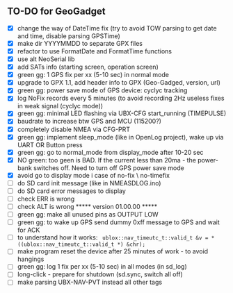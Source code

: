 ## TO-DO for GeoGadget
- [x] change the way of DateTime fix (try to avoid TOW parsing to get date and time, disable parsing GPSTime)
- [x] make dir YYYYMMDD to separate GPX files
- [x] refactor to use FormatDate and FormatTime functions
- [x] use alt NeoSerial lib
- [x] add SATs info (starting screen, operation screen)
- [x] green gg: 1 GPS fix per xx (5-10 sec) in normal mode
- [x] upgrade to GPX 1.1, add header info to GPX (Geo-Gadged, version, url)
- [x] green gg: power save mode of GPS device: cyclyc tracking
- [x] log NoFix records every 5 minutes (to avoid recording 2Hz useless fixes in weak signal (cyclyc mode))
- [x] green gg: minimal LED flashing via UBX-CFG start_running (TIMEPULSE)
- [x] baudrate to increase btw GPS and MCU (115200?)
- [x] completely disable NMEA via CFG-PRT
- [x] green gg: implement sleep_mode (like in OpenLog project), wake up via UART OR Button press
- [x] green gg: go to normal_mode from display_mode after 10-20 sec
- [x] NO green: too geen is BAD. If the current less than 20ma - the power-bank switches off. Need to turn off GPS power save mode
- [x] avoid go to display mode i case of no-fix \\ no-timefix
- [ ] do SD card init message (like in NMEASDLOG.ino)
- [ ] do SD card error messages to display
- [ ] check ERR is wrong
- [ ] check ALT is wrong
***** version 01.00.00 *****
- [ ] green gg: make all unused pins as OUTPUT LOW
- [ ] green gg: to wake up GPS send dummy 0xff message to GPS and wait for ACK
- [ ] to understand how it works: ```
ublox::nav_timeutc_t::valid_t &v = *((ublox::nav_timeutc_t::valid_t *) &chr);```
- [ ] make program reset the device after 25 minutes of work - to avoid hangings
- [ ] green gg: log 1 fix per xx (5-10 sec) in all modes (in sd_log)
- [ ] long-click - prepare for shutdown (sd.sync, switch all off)
- [ ] make parsing UBX-NAV-PVT instead all other tags
